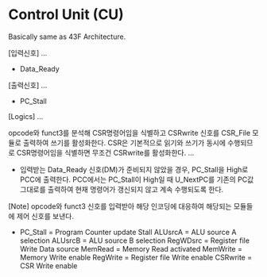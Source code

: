 # Control Unit (CU)
Basically same as 43F Architecture.

[입력신호]
...
+ Data_Ready

[출력신호]
...
+ PC_Stall

[Logics]
...

opcode와 funct3를 분석해 CSR명령어임을 식별하고 CSRwrite 신호를 CSR_File 모듈로 출력하여 쓰기를 활성화한다.
CSR은 기본적으로 읽기와 쓰기가 동시에 수행되므로 CSR명령어임을 식별하면 무조건 CSRwrite를 활성화한다. 
...

+ 입력받는 Data_Ready 신호(DM)가 준비되지 않았을 경우, PC_Stall을 High로 PCC에 출력한다. PCC에서는 PC_Stall이 High일 때 U_NextPC를 기존의 PC값 그대로를 출력하여 현재 명령어가 갱신되지 않고 계속 수행되도록 한다. 

[Note]
opcode와 funct3 신호를 입력받아 해당 인코딩에 대응하여 해당되는 모듈들에 제어 신호를 보낸다.

+ PC_Stall  = Program Counter update Stall
ALUsrcA     = ALU source A selection
ALUsrcB     = ALU source B selection
RegWDsrc    = Register file Write Data source
MemRead     = Memory Read activated
MemWrite    = Memory Write enable
RegWrite    = Register file Write enable
CSRwrite    = CSR Write enable